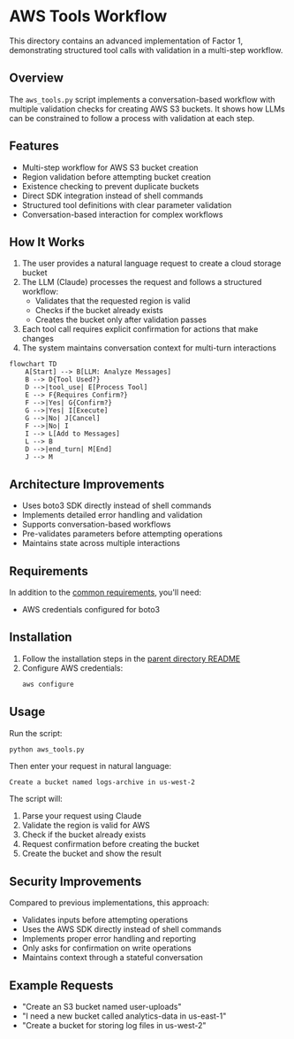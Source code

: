 # AWS Tools Workflow

This directory contains an advanced implementation of Factor 1, demonstrating structured tool calls with validation in a multi-step workflow.

## Overview

The `aws_tools.py` script implements a conversation-based workflow with multiple validation checks for creating AWS S3 buckets. It shows how LLMs can be constrained to follow a process with validation at each step.

## Features

- Multi-step workflow for AWS S3 bucket creation
- Region validation before attempting bucket creation
- Existence checking to prevent duplicate buckets
- Direct SDK integration instead of shell commands
- Structured tool definitions with clear parameter validation
- Conversation-based interaction for complex workflows

## How It Works

1. The user provides a natural language request to create a cloud storage bucket
2. The LLM (Claude) processes the request and follows a structured workflow:
   - Validates that the requested region is valid
   - Checks if the bucket already exists
   - Creates the bucket only after validation passes
3. Each tool call requires explicit confirmation for actions that make changes
4. The system maintains conversation context for multi-turn interactions

```mermaid
flowchart TD
    A[Start] --> B[LLM: Analyze Messages]
    B --> D{Tool Used?}
    D -->|tool_use| E[Process Tool]
    E --> F{Requires Confirm?}
    F -->|Yes| G{Confirm?}
    G -->|Yes| I[Execute]
    G -->|No| J[Cancel]
    F -->|No| I
    I --> L[Add to Messages]
    L --> B
    D -->|end_turn| M[End]
    J --> M
```

## Architecture Improvements

- Uses boto3 SDK directly instead of shell commands
- Implements detailed error handling and validation
- Supports conversation-based workflows
- Pre-validates parameters before attempting operations
- Maintains state across multiple interactions

## Requirements

In addition to the [common requirements](../README.md#requirements), you'll need:
- AWS credentials configured for boto3

## Installation

1. Follow the installation steps in the [parent directory README](../README.md#getting-started)
2. Configure AWS credentials:
   ```bash
   aws configure
   ```

## Usage

Run the script:
```bash
python aws_tools.py
```

Then enter your request in natural language:
```
Create a bucket named logs-archive in us-west-2
```

The script will:
1. Parse your request using Claude
2. Validate the region is valid for AWS
3. Check if the bucket already exists
4. Request confirmation before creating the bucket
5. Create the bucket and show the result

## Security Improvements

Compared to previous implementations, this approach:
- Validates inputs before attempting operations
- Uses the AWS SDK directly instead of shell commands
- Implements proper error handling and reporting
- Only asks for confirmation on write operations
- Maintains context through a stateful conversation

## Example Requests

- "Create an S3 bucket named user-uploads"
- "I need a new bucket called analytics-data in us-east-1"
- "Create a bucket for storing log files in us-west-2"